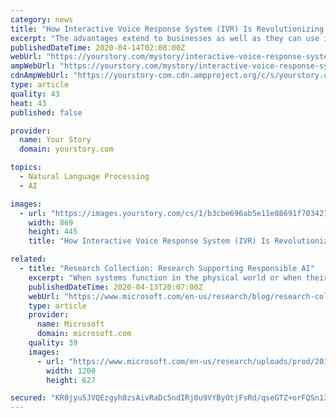 ```yaml
---
category: news
title: "How Interactive Voice Response System (IVR) Is Revolutionizing Businesses"
excerpt: "The advantages extend to businesses as well as they can use it for simplifying payment collection. Advanced speech recognition: Interactive Voice Response systems, when coupled with Advanced Speech Recognition (ASR), let the caller use voice prompts for explaining the issue. This is a good alternative to the conventional touchpad-technology as ..."
publishedDateTime: 2020-04-14T02:08:00Z
webUrl: "https://yourstory.com/mystory/interactive-voice-response-system-revolutionizing-businesses"
ampWebUrl: "https://yourstory.com/mystory/interactive-voice-response-system-revolutionizing-businesses/amp"
cdnAmpWebUrl: "https://yourstory-com.cdn.ampproject.org/c/s/yourstory.com/mystory/interactive-voice-response-system-revolutionizing-businesses/amp"
type: article
quality: 43
heat: 43
published: false

provider:
  name: Your Story
  domain: yourstory.com

topics:
  - Natural Language Processing
  - AI

images:
  - url: "https://images.yourstory.com/cs/1/b3cbe696ab5e11e88691f70342131e20/5-Futuristic-Applications-Of-IVR-For-Businesses--2nd-1586752471066.jpg?fm=png&auto=format"
    width: 869
    height: 445
    title: "How Interactive Voice Response System (IVR) Is Revolutionizing Businesses"

related:
  - title: "Research Collection: Research Supporting Responsible AI"
    excerpt: "When systems function in the physical world or when their shortcomings can pose risks to human lives, problems in system reliability translate to risks in safety. We recognize that when AI systems are used in applications ... including enhancing fairness in natural language processing, reducing bias, promoting social equality, and improving ..."
    publishedDateTime: 2020-04-13T20:07:00Z
    webUrl: "https://www.microsoft.com/en-us/research/blog/research-collection-responsible-ai/"
    type: article
    provider:
      name: Microsoft
      domain: microsoft.com
    quality: 39
    images:
      - url: "https://www.microsoft.com/en-us/research/uploads/prod/2018/11/Automated_Hero_Image_MSR_Social_11_2018_1200x627.png"
        width: 1200
        height: 627

secured: "KR0jyu5JVQEzgyh0zsAivRaDc5ndIRj0u9VYByOtjFsRd/qseGTZ+orFQSn13c5d1ub4OzioKGN4Rh4lDn41y4xMkpVoY8q0NQN0AcZHk6dq8gAa/YnKyYYu2xTKZwaFAqn70eOBOEXBByoxACIqCmJRSXVxB3CjqcNx4nGjPl+Ir7Jm7bCWWsVEkfU8okbe2bMbRRwixrfMrqbQ1vQssBZDZsgtIxSzDxNEz6urxxhMlKLItTJee6pc0Y449GqmXtpgqZJibc12QGCAv/YsysUnivWui82673u5huZt5cPOaQXdiWuxT7pIcPQLg36Ef336bT6E6oDXbmwYLTLNhOO6wOi8jf/3CwUDj38Mamr7cmWtnfhEEX9Ert9H3ER/Ndk5A8ZgajX/PMBYcxKnqZm7eFW3K/y4hm3GA/4w5HQld+/PXwMkVb5CaT9aJT9hHFF2mHIcKJReylr1roNQoQpkEhabJuoQCTtFNi1Q4ck=;X5IuuJjyCHMh74EMde/xkA=="
---
```


